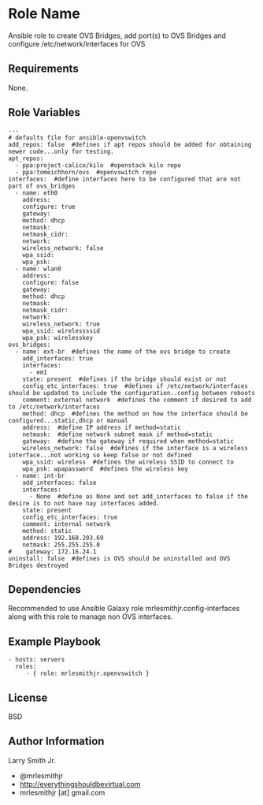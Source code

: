 Role Name
=========

Ansible role to create OVS Bridges, add port(s) to OVS Bridges and configure /etc/network/interfaces for OVS

Requirements
------------

None.

Role Variables
--------------

````
---
# defaults file for ansible-openvswitch
add_repos: false  #defines if apt repos should be added for obtaining newer code...only for testing.
apt_repos:
  - ppa:project-calico/kilo  #openstack kilo repo
  - ppa:tomeichhorn/ovs  #openvswitch repo
interfaces:  #define interfaces here to be configured that are not part of ovs_bridges
  - name: eth0
    address:
    configure: true
    gateway:
    method: dhcp
    netmask:
    netmask_cidr:
    network:
    wireless_network: false
    wpa_ssid:
    wpa_psk:
  - name: wlan0
    address:
    configure: false
    gateway:
    method: dhcp
    netmask:
    netmask_cidr:
    network:
    wireless_network: true
    wpa_ssid: wirelessssid
    wpa_psk: wirelesskey
ovs_bridges:
  - name: ext-br  #defines the name of the ovs bridge to create
    add_interfaces: true
    interfaces:
      - em1
    state: present  #defines if the bridge should exist or not
    config_etc_interfaces: true  #defines if /etc/network/interfaces should be updated to include the configuration..config between reboots
    comment: external network  #defines the comment if desired to add to /etc/network/interfaces
    method: dhcp  #defines the method on how the interface should be configured...static,dhcp or manual
    address:  #define IP address if method=static
    netmask:  #define network subnet mask if method=static
    gateway:  #define the gateway if required when method=static
    wireless_network: false  #defines if the interface is a wireless interface...not working so keep false or not defined
    wpa_ssid: wireless  #defines the wireless SSID to connect to
    wpa_psk: wpapassword  #defines the wireless key
  - name: int-br
    add_interfaces: false
    interfaces:
      - None  #define as None and set add_interfaces to false if the desire is to not have nay interfaces added.
    state: present
    config_etc_interfaces: true
    comment: internal network
    method: static
    address: 192.168.203.69
    netmask: 255.255.255.0
#    gateway: 172.16.24.1
uninstall: false  #defines is OVS should be uninstalled and OVS Bridges destroyed
````

Dependencies
------------

Recommended to use Ansible Galaxy role mrlesmithjr.config-interfaces along with this role to manage non OVS interfaces.

Example Playbook
----------------

    - hosts: servers
      roles:
         - { role: mrlesmithjr.openvswitch }

License
-------

BSD

Author Information
------------------

Larry Smith Jr.
- @mrlesmithjr
- http://everythingshouldbevirtual.com
- mrlesmithjr [at] gmail.com